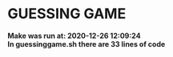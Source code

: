 # GUESSING GAME
**Make was run at: 2020-12-26 12:09:24**<br>
**In guessinggame.sh there are 33 lines of code**
